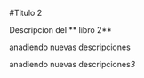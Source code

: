 #Titulo 2

Descripcion del ** libro 2**

anadiendo nuevas descripciones

anadiendo nuevas descripciones*3*
